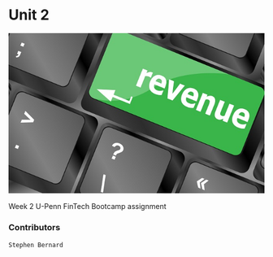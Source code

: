 # Unit 2
![Screenshot](./Resources/revenue-per-lead.jpg)

Week 2 U-Penn FinTech Bootcamp assignment

### Contributors
```
Stephen Bernard
```